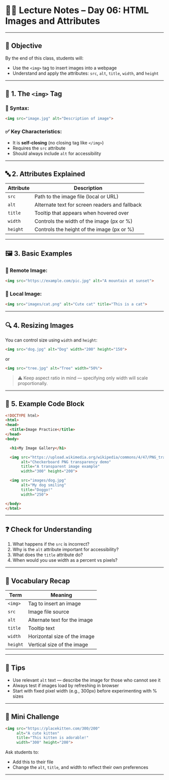 # 👩‍🏫 Lecture Notes – Day 06: HTML Images and Attributes

---

## 🎯 Objective

By the end of this class, students will:
- Use the `<img>` tag to insert images into a webpage
- Understand and apply the attributes: `src`, `alt`, `title`, `width`, and `height`

---

## 🧱 1. The `<img>` Tag

### 📌 Syntax:
```html
<img src="image.jpg" alt="Description of image">
```

### ✅ Key Characteristics:
- It is **self-closing** (no closing tag like `</img>`)
- Requires the `src` attribute
- Should always include `alt` for accessibility

---

## 🔤 2. Attributes Explained

| Attribute | Description |
|----------|-------------|
| `src`    | Path to the image file (local or URL) |
| `alt`    | Alternate text for screen readers and fallback |
| `title`  | Tooltip that appears when hovered over |
| `width`  | Controls the width of the image (px or %) |
| `height` | Controls the height of the image (px or %) |

---

## 🖼️ 3. Basic Examples

### 🧭 Remote Image:
```html
<img src="https://example.com/pic.jpg" alt="A mountain at sunset">
```

### 💾 Local Image:
```html
<img src="images/cat.png" alt="Cute cat" title="This is a cat">
```

---

## 🔍 4. Resizing Images

You can control size using `width` and `height`:

```html
<img src="dog.jpg" alt="Dog" width="200" height="150">
```

or

```html
<img src="tree.jpg" alt="Tree" width="50%">
```

> ⚠️ Keep aspect ratio in mind — specifying only width will scale proportionally.

---

## 📐 5. Example Code Block

```html
<!DOCTYPE html>
<html>
<head>
  <title>Image Practice</title>
</head>
<body>

  <h1>My Image Gallery</h1>

  <img src="https://upload.wikimedia.org/wikipedia/commons/4/47/PNG_transparency_demonstration_1.png"
       alt="Checkerboard PNG transparency demo"
       title="A transparent image example"
       width="300" height="200">

  <img src="images/dog.jpg"
       alt="My dog smiling"
       title="Doggo!"
       width="250">

</body>
</html>
```

---

## ❓ Check for Understanding

1. What happens if the `src` is incorrect?
2. Why is the `alt` attribute important for accessibility?
3. What does the `title` attribute do?
4. When would you use width as a percent vs pixels?

---

## 💬 Vocabulary Recap

| Term     | Meaning |
|----------|---------|
| `<img>`  | Tag to insert an image |
| `src`    | Image file source |
| `alt`    | Alternate text for the image |
| `title`  | Tooltip text |
| `width`  | Horizontal size of the image |
| `height` | Vertical size of the image |

---

## 🧠 Tips

- Use relevant `alt` text — describe the image for those who cannot see it
- Always test if images load by refreshing in browser
- Start with fixed pixel width (e.g., 300px) before experimenting with % sizes

---

## 🧪 Mini Challenge

```html
<img src="https://placekitten.com/300/200"
     alt="A cute kitten"
     title="This kitten is adorable!"
     width="300" height="200">
```

Ask students to:
- Add this to their file
- Change the `alt`, `title`, and width to reflect their own preferences

---
